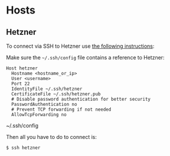 # Hosts

## Hetzner

To connect via SSH to Hetzner use [the following instructions](https://serverfault.com/questions/295768/how-do-i-connect-to-ssh-with-a-different-public-key):

Make sure the ```~/.ssh/config``` file contains a reference to Hetzner:

``` text
Host hetzner
  Hostname <hostname_or_ip>
  User <username>
  Port 22
  IdentityFile ~/.ssh/hetzner
  CertificateFile ~/.ssh/hetzner.pub
  # Disable password authentication for better security
  PasswordAuthentication no
  # Prevent TCP forwarding if not needed
  AllowTcpForwarding no
```
~/.ssh/config

Then all you have to do to connect is:

``` bash
$ ssh hetzner
```
